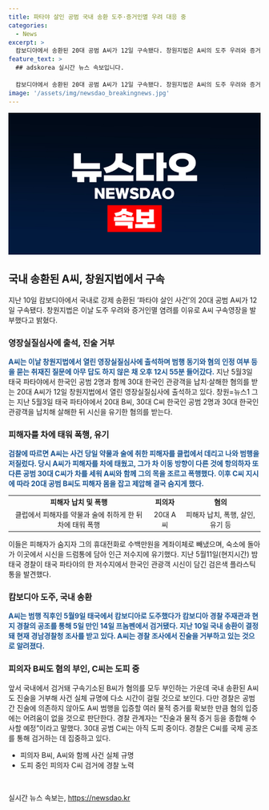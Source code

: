 ```yaml
---
title: 파타야 살인 공범 국내 송환 도주·증거인멸 우려 대응 중
categories:
  - News
excerpt: >
  캄보디아에서 송환된 20대 공범 A씨가 12일 구속됐다. 창원지법은 A씨의 도주 우려와 증거인멸 염려를 이유로 구속영장을 발부했다. A씨는 영장실질심사에 출석했지만 질문에는 아무런 답변을 하지 않았다. A씨와 공범들은 한국인 관광객을 납치·살해한 혐의를 받으며, 혐의는 묵인하고 있지만 경찰은 여러 물적 증거로 입증할 예정이라고 밝혀졌다. 현재 공범 중 한 명은 아직 도피 중이며, 경찰은 국제 공조를 통해 검거에 힘쓰고 있다. A씨의 진술 거부로 사건 실체 규명에 시간이 걸릴 전망이다.
feature_text: >
  ## adskorea 실시간 뉴스 속보입니다.

  캄보디아에서 송환된 20대 공범 A씨가 12일 구속됐다. 창원지법은 A씨의 도주 우려와 증거인멸 염려를 이유로 구속영장을 발부했다. A씨는 영장실질심사에 출석했지만 질문에는 아무런 답변을 하지 않았다. A씨와 공범들은 한국인 관광객을 납치·살해한 혐의를 받으며, 혐의는 묵인하고 있지만 경찰은 여러 물적 증거로 입증할 예정이라고 밝혀졌다. 현재 공범 중 한 명은 아직 도피 중이며, 경찰은 국제 공조를 통해 검거에 힘쓰고 있다. A씨의 진술 거부로 사건 실체 규명에 시간이 걸릴 전망이다.
image: '/assets/img/newsdao_breakingnews.jpg'
---
```


<p><img src="/assets/img/newsdao_breakingnews.jpg" alt="adskorea 속보" /></p>

<h2 data-ke-size="size26">국내 송환된 A씨, 창원지법에서 구속</h2>

<p data-ke-size="size16">지난 10일 캄보디아에서 국내로 강제 송환된 ‘파타야 살인 사건’의 20대 공범 A씨가 12일 구속됐다. 창원지법은 이날 도주 우려와 증거인멸 염려를 이유로 A씨 구속영장을 발부했다고 밝혔다.</p>

<h3>영장실질심사에 출석, 진술 거부</h3>

<p data-ke-size="size16"><b><span style="color: #1a5490;">A씨는 이날 창원지법에서 열린 영장실질심사에 출석하며 범행 동기와 혐의 인정 여부 등을 묻는 취재진 질문에 아무 답도 하지 않은 채 오후 12시 55분 들어갔다.</span></b> 지난 5월3일 태국 파타야에서 한국인 공범 2명과 함께 30대 한국인 관광객을 납치·살해한 혐의를 받는 20대 A씨가 12일 창원지법에서 열린 영장실질심사에 출석하고 있다. 창원=뉴스1 그는 지난 5월3일 태국 파타야에서 20대 B씨, 30대 C씨 한국인 공범 2명과 30대 한국인 관광객을 납치해 살해한 뒤 시신을 유기한 혐의를 받는다.</p>

<h3>피해자를 차에 태워 폭행, 유기</h3>

<p data-ke-size="size16"><b><span style="color: #1a5490;">검찰에 따르면 A씨는 사건 당일 약물과 술에 취한 피해자를 클럽에서 데리고 나와 범행을 저질렀다. 당시 A씨가 피해자를 차에 태웠고, 그가 차 이동 방향이 다른 것에 항의하자 또 다른 공범 30대 C씨가 차를 세워 A씨와 함께 그의 목을 조르고 폭행했다. 이후 C씨 지시에 따라 20대 공범 B씨도 피해자 몸을 잡고 제압해 결국 숨지게 했다.</span></b></p>

<table>
    <tr>
        <td style="text-align: center; height: 17px;"><b>피해자 납치 및 폭행</b></td>
        <td style="text-align: center; height: 17px;"><b>피의자</b></td>
        <td style="text-align: center; height: 17px;"><b>혐의</b></td>
    </tr>
    <tr>
        <td style="text-align: center; height: 17px;">클럽에서 피해자를 약물과 술에 취하게 한 뒤 차에 태워 폭행</td>
        <td style="text-align: center; height: 17px;">20대 A씨</td>
        <td style="text-align: center; height: 17px;">피해자 납치, 폭행, 살인, 유기 등</td>
    </tr>
</table>

<p data-ke-size="size16">이들은 피해자가 숨지자 그의 휴대전화로 수백만원을 계좌이체로 빼냈으며, 숙소에 돌아가 이곳에서 시신을 드럼통에 담아 인근 저수지에 유기했다. 지난 5월11일(현지시간) 밤 태국 경찰이 태국 파타야의 한 저수지에서 한국인 관광객 시신이 담긴 검은색 플라스틱 통을 발견했다.</p>

<h3>캄보디아 도주, 국내 송환</h3>

<p data-ke-size="size16"><b><span style="color: #1a5490;">A씨는 범행 직후인 5월9일 태국에서 캄보디아로 도주했다가 캄보디아 경찰 주재관과 현지 경찰의 공조를 통해 5일 만인 14일 프놈펜에서 검거됐다. 지난 10일 국내 송환이 결정돼 현재 경남경찰청 조사를 받고 있다. A씨는 경찰 조사에서 진술을 거부하고 있는 것으로 알려졌다.</span></b></p>

<h3>피의자 B씨도 혐의 부인, C씨는 도피 중</h3>

<p data-ke-size="size16">앞서 국내에서 검거돼 구속기소된 B씨가 혐의를 모두 부인하는 가운데 국내 송환된 A씨도 진술을 거부해 사건 실체 규명에 다소 시간이 걸릴 것으로 보인다. 다만 경찰은 공범 간 진술에 의존하지 않아도 A씨 범행을 입증할 여러 물적 증거를 확보한 만큼 혐의 입증에는 어려움이 없을 것으로 판단한다. 경찰 관계자는 “진술과 물적 증거 등을 종합해 수사할 예정”이라고 말했다. 30대 공범 C씨는 아직 도피 중이다. 경찰은 C씨를 국제 공조를 통해 검거하는 데 집중하고 있다.</p>

<ul>
    <li>피의자 B씨, A씨와 함께 사건 실체 규명</li>
    <li>도피 중인 피의자 C씨 검거에 경찰 노력</li>
</ul>

<p data-ke-size="size16">&nbsp;</p>
실시간 뉴스 속보는, <a href="https://newsdao.kr" rel="dofollow">https://newsdao.kr</a>



